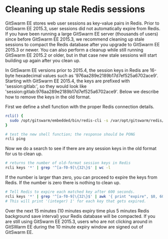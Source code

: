 # Cleaning up stale Redis sessions

GitSwarm EE stores web user sessions as key-value pairs in Redis. Prior to
GitSwarm EE 2015.3, user sessions did not automatically expire from Redis.
If you have been running a large GitSwarm EE server (thousands of users)
since before GitSwarm EE 2015.3, we recommend cleaning up stale sessions to
compact the Redis database after you upgrade to GitSwarm EE 2015.3 or
newer. You can also perform a cleanup while still running GitSwarm EE
2015.2 or older, but in that case new stale sessions will start building up
again after you clean up.

In GitSwarm EE versions prior to 2015.4, the session keys in Redis are
16-byte hexadecimal values such as '976aa289e2189b17d7ef525a6702ace9'.
Starting with GitSwarm EE 2015.4, the keys are prefixed with
'session:gitlab:', so they would look like
'session:gitlab:976aa289e2189b17d7ef525a6702ace9'. Below we describe how to
remove the keys in the old format.

First we define a shell function with the proper Redis connection details.

```bash
rcli() {
  sudo /opt/gitswarm/embedded/bin/redis-cli -s /var/opt/gitswarm/redis/redis.socket "$@"
}

# test the new shell function; the response should be PONG
rcli ping
```

Now we do a search to see if there are any session keys in the old format
for us to clean up.

```bash
# returns the number of old-format session keys in Redis
rcli keys '*' | grep '^[a-f0-9]\{32\}$' | wc -l
```

If the number is larger than zero, you can proceed to expire the keys from
Redis. If the number is zero there is nothing to clean up.

```bash
# Tell Redis to expire each matched key after 600 seconds.
rcli keys '*' | grep '^[a-f0-9]\{32\}$' | awk '{ print "expire", $0, 600 }' | rcli
# This will print '(integer) 1' for each key that gets expired.
```

Over the next 15 minutes (10 minutes expiry time plus 5 minutes Redis
background save interval) your Redis database will be compacted. If you are
still using GitSwarm EE 2015.3, users who are not clicking around in
GitSWarm EE during the 10 minute expiry window are signed out of GitSwarm
EE.
